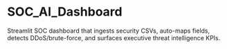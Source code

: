 # SOC_AI_Dashboard
Streamlit SOC dashboard that ingests security CSVs, auto-maps fields, detects DDoS/brute-force, and surfaces executive threat intelligence KPIs.
